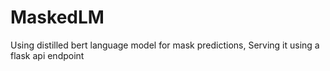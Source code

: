 # MaskedLM
Using distilled bert language model for mask predictions, Serving it using a flask api endpoint
